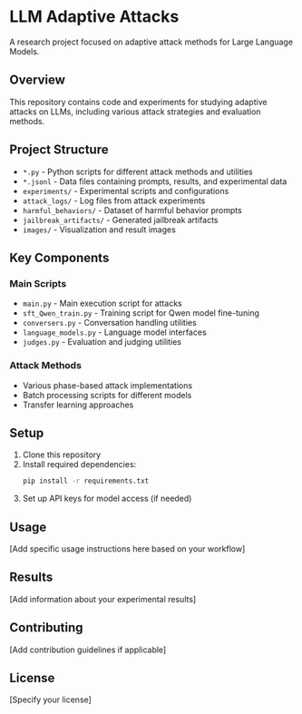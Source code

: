 # LLM Adaptive Attacks

A research project focused on adaptive attack methods for Large Language Models.

## Overview

This repository contains code and experiments for studying adaptive attacks on LLMs, including various attack strategies and evaluation methods.

## Project Structure

- `*.py` - Python scripts for different attack methods and utilities
- `*.jsonl` - Data files containing prompts, results, and experimental data
- `experiments/` - Experimental scripts and configurations
- `attack_logs/` - Log files from attack experiments
- `harmful_behaviors/` - Dataset of harmful behavior prompts
- `jailbreak_artifacts/` - Generated jailbreak artifacts
- `images/` - Visualization and result images

## Key Components

### Main Scripts
- `main.py` - Main execution script for attacks
- `sft_Qwen_train.py` - Training script for Qwen model fine-tuning
- `conversers.py` - Conversation handling utilities
- `language_models.py` - Language model interfaces
- `judges.py` - Evaluation and judging utilities

### Attack Methods
- Various phase-based attack implementations
- Batch processing scripts for different models
- Transfer learning approaches

## Setup

1. Clone this repository
2. Install required dependencies:
   ```bash
   pip install -r requirements.txt
   ```
3. Set up API keys for model access (if needed)

## Usage

[Add specific usage instructions here based on your workflow]

## Results

[Add information about your experimental results]

## Contributing

[Add contribution guidelines if applicable]

## License

[Specify your license]
